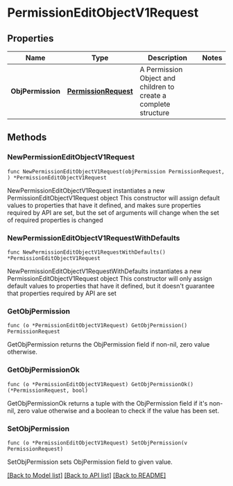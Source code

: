 # PermissionEditObjectV1Request

## Properties

Name | Type | Description | Notes
------------ | ------------- | ------------- | -------------
**ObjPermission** | [**PermissionRequest**](PermissionRequest.md) | A Permission Object and children to create a complete structure | 

## Methods

### NewPermissionEditObjectV1Request

`func NewPermissionEditObjectV1Request(objPermission PermissionRequest, ) *PermissionEditObjectV1Request`

NewPermissionEditObjectV1Request instantiates a new PermissionEditObjectV1Request object
This constructor will assign default values to properties that have it defined,
and makes sure properties required by API are set, but the set of arguments
will change when the set of required properties is changed

### NewPermissionEditObjectV1RequestWithDefaults

`func NewPermissionEditObjectV1RequestWithDefaults() *PermissionEditObjectV1Request`

NewPermissionEditObjectV1RequestWithDefaults instantiates a new PermissionEditObjectV1Request object
This constructor will only assign default values to properties that have it defined,
but it doesn't guarantee that properties required by API are set

### GetObjPermission

`func (o *PermissionEditObjectV1Request) GetObjPermission() PermissionRequest`

GetObjPermission returns the ObjPermission field if non-nil, zero value otherwise.

### GetObjPermissionOk

`func (o *PermissionEditObjectV1Request) GetObjPermissionOk() (*PermissionRequest, bool)`

GetObjPermissionOk returns a tuple with the ObjPermission field if it's non-nil, zero value otherwise
and a boolean to check if the value has been set.

### SetObjPermission

`func (o *PermissionEditObjectV1Request) SetObjPermission(v PermissionRequest)`

SetObjPermission sets ObjPermission field to given value.



[[Back to Model list]](../README.md#documentation-for-models) [[Back to API list]](../README.md#documentation-for-api-endpoints) [[Back to README]](../README.md)


